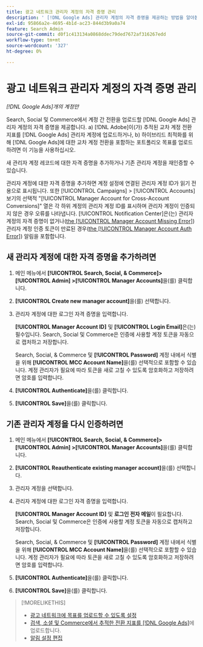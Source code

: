 ```yaml
---
title: 광고 네트워크 관리자 계정의 자격 증명 관리
description: ' [!DNL Google Ads] 관리자 계정의 자격 증명을 제공하는 방법을 알아봅니다.'
exl-id: 95866a2e-4695-4b1d-ac23-844d3b9a0a74
feature: Search Admin
source-git-commit: d0f1c413134a0868ddec79ded7672af316267edd
workflow-type: tm+mt
source-wordcount: '327'
ht-degree: 0%

---
```


# 광고 네트워크 관리자 계정의 자격 증명 관리

*[!DNL Google Ads]개의 계정만*

Search, Social 및 Commerce에서 계정 간 전환을 업로드할 [!DNL Google Ads] 관리자 계정의 자격 증명을 제공합니다. a) [!DNL Adobe]이(가) 추적된 교차 계정 전환 지표를 [!DNL Google Ads] 관리자 계정에 업로드하거나, b) 하이브리드 최적화를 위해 [!DNL Google Ads]에 대한 교차 계정 전환을 포함하는 포트폴리오 목표를 업로드하려면 이 기능을 사용하십시오.

<!-- [Maybe later: and c) sync conversion value rules for accounts that use cross-account conversion tracking with Google Ads.] -->

새 관리자 계정 레코드에 대한 자격 증명을 추가하거나 기존 관리자 계정을 재인증할 수 있습니다.

관리자 계정에 대한 자격 증명을 추가하면 계정 설정에 연결된 관리자 계정 ID가 읽기 전용으로 표시됩니다. 또한 [!UICONTROL Campaigns] > [!UICONTROL Accounts] 보기의 선택적 &quot;[!UICONTROL Manager Account for Cross-Account Conversions]&quot; 열은 각 하위 계정의 관리자 계정 ID를 표시하며 관리자 계정이 인증되지 않은 경우 오류를 나타냅니다. [!UICONTROL Notification Center]은(는) 관리자 계정의 자격 증명이 없거나([the [!UICONTROL Manager Account Missing Error]](/help/search-social-commerce/notifications/notification-about.md)) 관리자 계정 인증 토큰이 만료된 경우([the [!UICONTROL Manager Account Auth Error]](/help/search-social-commerce/notifications/notification-about.md)) 알림을 포함합니다.

## 새 관리자 계정에 대한 자격 증명을 추가하려면

1. 메인 메뉴에서 **[!UICONTROL Search, Social, & Commerce]> [!UICONTROL Admin] >[!UICONTROL Manager Accounts]**&#x200B;을(를) 클릭합니다.

1. **[!UICONTROL Create new manager account]**&#x200B;을(를) 선택합니다.

1. 관리자 계정에 대한 로그인 자격 증명을 입력합니다.

   **[!UICONTROL Manager Account ID]** 및 **[!UICONTROL Login Email]**&#x200B;은(는) 필수입니다. Search, Social 및 Commerce은 인증에 사용할 계정 토큰을 자동으로 캡처하고 저장합니다.

   Search, Social, &amp; Commerce 및 **[!UICONTROL Password]** 계정 내에서 식별을 위해 **[!UICONTROL MCC Account Name]**&#x200B;을(를) 선택적으로 포함할 수 있습니다. 계정 관리자가 필요에 따라 토큰을 새로 고칠 수 있도록 암호화하고 저장하려면 암호를 입력합니다.

1. **[!UICONTROL Authenticate]**&#x200B;을(를) 클릭합니다.

1. **[!UICONTROL Save]**&#x200B;을(를) 클릭합니다.

## 기존 관리자 계정을 다시 인증하려면

1. 메인 메뉴에서 **[!UICONTROL Search, Social, & Commerce]> [!UICONTROL Admin] >[!UICONTROL Manager Accounts]**&#x200B;을(를) 클릭합니다.

1. **[!UICONTROL Reauthenticate existing manager account]**&#x200B;을(를) 선택합니다.

1. 관리자 계정을 선택합니다.

1. 관리자 계정에 대한 로그인 자격 증명을 입력합니다.

   **[!UICONTROL Manager Account ID]** 및 **로그인 전자 메일**&#x200B;이 필요합니다. Search, Social 및 Commerce은 인증에 사용할 계정 토큰을 자동으로 캡처하고 저장합니다.

   Search, Social, &amp; Commerce 및 **[!UICONTROL Password]** 계정 내에서 식별을 위해 **[!UICONTROL MCC Account Name]**&#x200B;을(를) 선택적으로 포함할 수 있습니다. 계정 관리자가 필요에 따라 토큰을 새로 고칠 수 있도록 암호화하고 저장하려면 암호를 입력합니다.

1. **[!UICONTROL Authenticate]**&#x200B;을(를) 클릭합니다.

1. **[!UICONTROL Save]**&#x200B;을(를) 클릭합니다.

>[!MORELIKETHIS]
>
>* [광고 네트워크에 목표를 업로드할 수 있도록 설정](/help/search-social-commerce/tools/objective-upload-to-networks.md)
>* [검색, 소셜 및 Commerce에서 추적한 전환 지표를  [!DNL Google Ads]](/help/search-social-commerce/tools/conversion-metrics-upload-to-google.md)에 업로드합니다.
>* [알림 설정 편집](/help/search-social-commerce/notifications/notification-edit.md)
